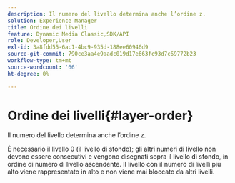 ```yaml
---
description: Il numero del livello determina anche l’ordine z.
solution: Experience Manager
title: Ordine dei livelli
feature: Dynamic Media Classic,SDK/API
role: Developer,User
exl-id: 3a8fdd55-6ac1-4bc9-935d-188ee60946d9
source-git-commit: 790ce3aa4e9aadc019d17e663fc93d7c69772b23
workflow-type: tm+mt
source-wordcount: '66'
ht-degree: 0%

---
```


# Ordine dei livelli{#layer-order}

Il numero del livello determina anche l’ordine z.

È necessario il livello 0 (il livello di sfondo); gli altri numeri di livello non devono essere consecutivi e vengono disegnati sopra il livello di sfondo, in ordine di numero di livello ascendente. Il livello con il numero di livelli più alto viene rappresentato in alto e non viene mai bloccato da altri livelli.
